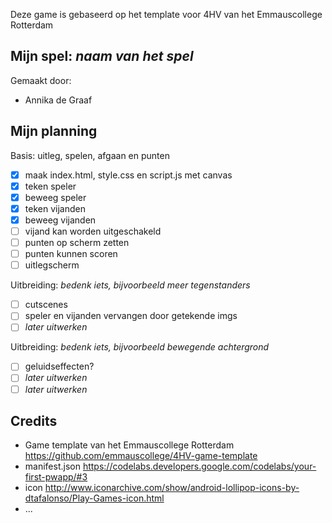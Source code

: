 Deze game is gebaseerd op het template voor 4HV van het Emmauscollege Rotterdam

## Mijn spel: *naam van het spel*
Gemaakt door:
- Annika de Graaf

## Mijn planning

Basis: uitleg, spelen, afgaan en punten
- [x] maak index.html, style.css en script.js met canvas
- [x] teken speler
- [x] beweeg speler
- [x] teken vijanden
- [x] beweeg vijanden
- [ ] vijand kan worden uitgeschakeld
- [ ] punten op scherm zetten
- [ ] punten kunnen scoren
- [ ] uitlegscherm

Uitbreiding: *bedenk iets, bijvoorbeeld meer tegenstanders*
- [ ] cutscenes
- [ ] speler en vijanden vervangen door getekende imgs
- [ ] *later uitwerken*

Uitbreiding: *bedenk iets, bijvoorbeeld bewegende achtergrond*
- [ ] geluidseffecten?
- [ ] *later uitwerken*
- [ ] *later uitwerken*

## Credits
- Game template van het Emmauscollege Rotterdam https://github.com/emmauscollege/4HV-game-template
- manifest.json https://codelabs.developers.google.com/codelabs/your-first-pwapp/#3
- icon http://www.iconarchive.com/show/android-lollipop-icons-by-dtafalonso/Play-Games-icon.html
- ...


